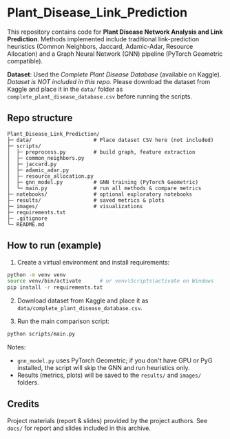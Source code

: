 # Plant_Disease_Link_Prediction

This repository contains code for **Plant Disease Network Analysis and Link Prediction**.
Methods implemented include traditional link-prediction heuristics (Common Neighbors, Jaccard, Adamic-Adar, Resource Allocation)
and a Graph Neural Network (GNN) pipeline (PyTorch Geometric compatible).

**Dataset**: Used the *Complete Plant Disease Database* (available on Kaggle). _Dataset is NOT included in this repo._
Please download the dataset from Kaggle and place it in the `data/` folder as `complete_plant_disease_database.csv` before running the scripts.

## Repo structure
```
Plant_Disease_Link_Prediction/
├─ data/                    # Place dataset CSV here (not included)
├─ scripts/
│  ├─ preprocess.py         # build graph, feature extraction
│  ├─ common_neighbors.py
│  ├─ jaccard.py
│  ├─ adamic_adar.py
│  ├─ resource_allocation.py
│  ├─ gnn_model.py          # GNN training (PyTorch Geometric)
│  └─ main.py               # run all methods & compare metrics
├─ notebooks/               # optional exploratory notebooks
├─ results/                 # saved metrics & plots
├─ images/                  # visualizations
├─ requirements.txt
├─ .gitignore
└─ README.md
```

## How to run (example)
1. Create a virtual environment and install requirements:
```bash
python -m venv venv
source venv/bin/activate      # or venv\Scripts\activate on Windows
pip install -r requirements.txt
```

2. Download dataset from Kaggle and place it as `data/complete_plant_disease_database.csv`.

3. Run the main comparison script:
```bash
python scripts/main.py
```

Notes:
- `gnn_model.py` uses PyTorch Geometric; if you don't have GPU or PyG installed, the script will skip the GNN and run heuristics only.
- Results (metrics, plots) will be saved to the `results/` and `images/` folders.

## Credits
Project materials (report & slides) provided by the project authors. See `docs/` for report and slides included in this archive.
